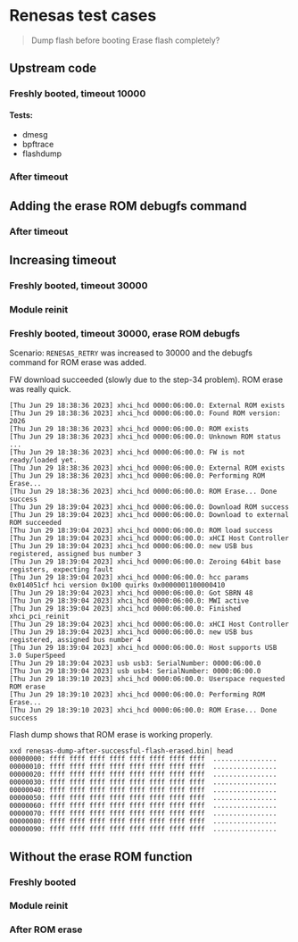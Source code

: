 # Renesas test cases

> Dump flash before booting
> Erase flash completely?

## Upstream code

### Freshly booted, timeout 10000

#### Tests: 

- dmesg
- bpftrace
- flashdump

### After timeout

## Adding the erase ROM debugfs command

### After timeout

## Increasing timeout

### Freshly booted, timeout 30000

### Module reinit

### Freshly booted, timeout 30000, erase ROM debugfs

Scenario: `RENESAS_RETRY` was increased to 30000 and the debugfs command for ROM erase was added. 

FW download succeeded (slowly due to the step-34 problem). ROM erase was really quick.

```
[Thu Jun 29 18:38:36 2023] xhci_hcd 0000:06:00.0: External ROM exists
[Thu Jun 29 18:38:36 2023] xhci_hcd 0000:06:00.0: Found ROM version: 2026
[Thu Jun 29 18:38:36 2023] xhci_hcd 0000:06:00.0: ROM exists
[Thu Jun 29 18:38:36 2023] xhci_hcd 0000:06:00.0: Unknown ROM status ...
[Thu Jun 29 18:38:36 2023] xhci_hcd 0000:06:00.0: FW is not ready/loaded yet.
[Thu Jun 29 18:38:36 2023] xhci_hcd 0000:06:00.0: External ROM exists
[Thu Jun 29 18:38:36 2023] xhci_hcd 0000:06:00.0: Performing ROM Erase...
[Thu Jun 29 18:38:36 2023] xhci_hcd 0000:06:00.0: ROM Erase... Done success
[Thu Jun 29 18:39:04 2023] xhci_hcd 0000:06:00.0: Download ROM success
[Thu Jun 29 18:39:04 2023] xhci_hcd 0000:06:00.0: Download to external ROM succeeded
[Thu Jun 29 18:39:04 2023] xhci_hcd 0000:06:00.0: ROM load success
[Thu Jun 29 18:39:04 2023] xhci_hcd 0000:06:00.0: xHCI Host Controller
[Thu Jun 29 18:39:04 2023] xhci_hcd 0000:06:00.0: new USB bus registered, assigned bus number 3
[Thu Jun 29 18:39:04 2023] xhci_hcd 0000:06:00.0: Zeroing 64bit base registers, expecting fault
[Thu Jun 29 18:39:04 2023] xhci_hcd 0000:06:00.0: hcc params 0x014051cf hci version 0x100 quirks 0x0000001100000410
[Thu Jun 29 18:39:04 2023] xhci_hcd 0000:06:00.0: Got SBRN 48
[Thu Jun 29 18:39:04 2023] xhci_hcd 0000:06:00.0: MWI active
[Thu Jun 29 18:39:04 2023] xhci_hcd 0000:06:00.0: Finished xhci_pci_reinit
[Thu Jun 29 18:39:04 2023] xhci_hcd 0000:06:00.0: xHCI Host Controller
[Thu Jun 29 18:39:04 2023] xhci_hcd 0000:06:00.0: new USB bus registered, assigned bus number 4
[Thu Jun 29 18:39:04 2023] xhci_hcd 0000:06:00.0: Host supports USB 3.0 SuperSpeed
[Thu Jun 29 18:39:04 2023] usb usb3: SerialNumber: 0000:06:00.0
[Thu Jun 29 18:39:04 2023] usb usb4: SerialNumber: 0000:06:00.0
[Thu Jun 29 18:39:10 2023] xhci_hcd 0000:06:00.0: Userspace requested ROM erase
[Thu Jun 29 18:39:10 2023] xhci_hcd 0000:06:00.0: Performing ROM Erase...
[Thu Jun 29 18:39:10 2023] xhci_hcd 0000:06:00.0: ROM Erase... Done success
```

Flash dump shows that ROM erase is working properly.

```
xxd renesas-dump-after-successful-flash-erased.bin| head
00000000: ffff ffff ffff ffff ffff ffff ffff ffff  ................
00000010: ffff ffff ffff ffff ffff ffff ffff ffff  ................
00000020: ffff ffff ffff ffff ffff ffff ffff ffff  ................
00000030: ffff ffff ffff ffff ffff ffff ffff ffff  ................
00000040: ffff ffff ffff ffff ffff ffff ffff ffff  ................
00000050: ffff ffff ffff ffff ffff ffff ffff ffff  ................
00000060: ffff ffff ffff ffff ffff ffff ffff ffff  ................
00000070: ffff ffff ffff ffff ffff ffff ffff ffff  ................
00000080: ffff ffff ffff ffff ffff ffff ffff ffff  ................
00000090: ffff ffff ffff ffff ffff ffff ffff ffff  ................
```

## Without the erase ROM function

### Freshly booted

### Module reinit

### After ROM erase
